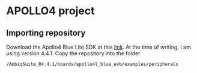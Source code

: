 # APOLLO4 project

## Importing repository

Download the Apollo4 Blue Lite SDK at this [link](https://contentportal.ambiq.com/). At the time of writing, I am using version 4.4.1. Copy the repository into the folder

```plaintext
/AmbiqSuite_R4.4.1/boards/apollo4l_blue_evb/examples/peripherals
```

